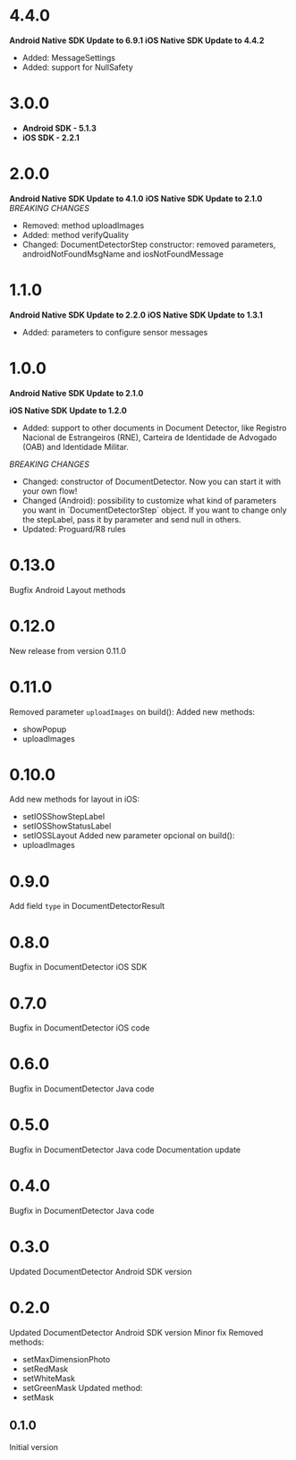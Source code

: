 # 4.4.0
__Android Native SDK Update to 6.9.1__
__iOS Native SDK Update to 4.4.2__
- Added: MessageSettings
- Added: support for NullSafety

# 3.0.0
- **Android SDK - 5.1.3**
- **iOS SDK - 2.2.1**

# 2.0.0
__Android Native SDK Update to 4.1.0__
__iOS Native SDK Update to 2.1.0__
*BREAKING CHANGES*
- Removed: method uploadImages
- Added: method verifyQuality
- Changed: DocumentDetectorStep constructor: removed parameters, androidNotFoundMsgName and iosNotFoundMessage

# 1.1.0
__Android Native SDK Update to 2.2.0__
__iOS Native SDK Update to 1.3.1__
- Added: parameters to configure sensor messages

# 1.0.0
__Android Native SDK Update to 2.1.0__

__iOS Native SDK Update to 1.2.0__
- Added: support to other documents in Document Detector, like Registro Nacional de Estrangeiros (RNE), Carteira de Identidade de Advogado (OAB) and Identidade Militar.

*BREAKING CHANGES*
- Changed: constructor of DocumentDetector. Now you can start it with your own flow!
- Changed (Android): possibility to customize what kind of parameters you want in ´DocumentDetectorStep´ object. If you want to change only the stepLabel, pass it by parameter and send null in others.
- Updated: Proguard/R8 rules

# 0.13.0
Bugfix Android Layout methods

# 0.12.0
New release from version 0.11.0

# 0.11.0
Removed parameter `uploadImages` on build():
Added new methods:
- showPopup
- uploadImages

# 0.10.0
Add new methods for layout in iOS:
- setIOSShowStepLabel
- setIOSShowStatusLabel
- setIOSSLayout
Added new parameter opcional on build():
- uploadImages

# 0.9.0
Add field `type` in DocumentDetectorResult

# 0.8.0
Bugfix in DocumentDetector iOS SDK

# 0.7.0
Bugfix in DocumentDetector iOS code

# 0.6.0
Bugfix in DocumentDetector Java code

# 0.5.0
Bugfix in DocumentDetector Java code
Documentation update

# 0.4.0
Bugfix in DocumentDetector Java code

# 0.3.0
Updated DocumentDetector Android SDK version

# 0.2.0
Updated DocumentDetector Android SDK version
Minor fix
Removed methods:
- setMaxDimensionPhoto
- setRedMask
- setWhiteMask
- setGreenMask
Updated method:
- setMask

## 0.1.0
Initial version
